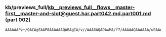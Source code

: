 ### kb/previews_full/kb__previews_full__flows__master-first__master-and-slot@guest.har.part042.md.part001.md (part 002)

```md
AAAAAAPz+/QACAgEAAP8AAAAAAQABAgIA/v//AAABAQADAwMA/f7/AAAAAQAAAAAA/wEAAAECAQAAAAAA////AP//AAABAQEA
```

```
